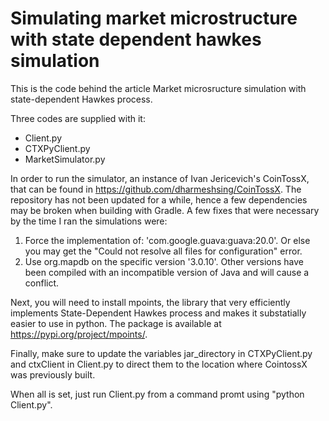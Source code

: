 # Simulating market microstructure with state dependent hawkes simulation

This is the code behind the article Market microsructure simulation with state-dependent Hawkes process.

Three codes are supplied with it:
- Client.py
- CTXPyClient.py
- MarketSimulator.py

In order to run the simulator, an instance of Ivan Jericevich's CoinTossX, that can be found in https://github.com/dharmeshsing/CoinTossX.
The repository has not been updated for a while, hence a few dependencies may be broken when building with Gradle. A few fixes that were necessary by the time I ran the simulations were:
1. Force the implementation of: 'com.google.guava:guava:20.0'. Or else you may get the "Could not resolve all files for configuration" error.
2. Use org.mapdb on the specific version '3.0.10'. Other versions have been compiled with an incompatible version of Java and will cause a conflict.

Next, you will need to install mpoints, the library that very efficiently implements State-Dependent Hawkes process and makes it substatially easier to use in python. The package is available at https://pypi.org/project/mpoints/.

Finally, make sure to update the variables jar_directory in CTXPyClient.py and ctxClient in Client.py to direct them to the location where CointossX was previously built.

When all is set, just run Client.py from a command promt using "python Client.py".
